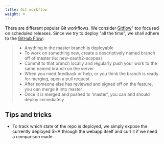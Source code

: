 ```yaml
---
title: Git workflow
weight: 4
---
```

There are different popular Git workflows. We consider [Gitflow](https://www.atlassian.com/git/tutorials/comparing-workflows/gitflow-workflow)" too focused on scheduled releases. Since we try to deploy "all the time", we shall adhere to the [GitHub Flow](https://githubflow.github.io/):

> - Anything in the master branch is deployable
> - To work on something new, create a descriptively named branch off of master (ie: new-oauth2-scopes)
> - Commit to that branch locally and regularly push your work to the same named branch on the server
> - When you need feedback or help, or you think the branch is ready for merging, open a pull request
> - After someone else has reviewed and signed off on the feature, you can merge it into master
> - Once it is merged and pushed to 'master', you can and should deploy immediately


## Tips and tricks
- To track which state of the repo is deployed, we simply expose the currently deployed SHA through the webapp itself and curl it if we need a comparison made.
